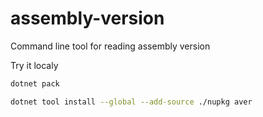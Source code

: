 # assembly-version

Command line tool for reading assembly version

Try it localy

```bash
dotnet pack
```

```bash
dotnet tool install --global --add-source ./nupkg aver
```
